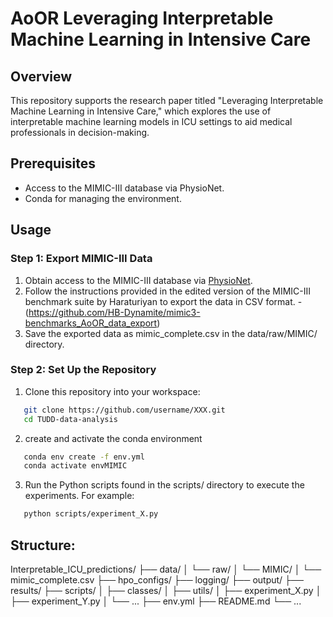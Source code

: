 # AoOR Leveraging Interpretable Machine Learning in Intensive Care


## Overview
This repository supports the research paper titled "Leveraging Interpretable Machine Learning in Intensive Care," which explores the use of interpretable machine learning models in ICU settings to aid medical professionals in decision-making.

## Prerequisites

- Access to the MIMIC-III database via PhysioNet.
- Conda for managing the environment.

## Usage

### Step 1: Export MIMIC-III Data

1. Obtain access to the MIMIC-III database via [PhysioNet](https://physionet.org/).
2. Follow the instructions provided in the edited version of the MIMIC-III benchmark suite by Haraturiyan to export the data in CSV format.
   -(https://github.com/HB-Dynamite/mimic3-benchmarks_AoOR_data_export)
3. Save the exported data as mimic_complete.csv in the data/raw/MIMIC/ directory.

### Step 2: Set Up the Repository

1. Clone this repository into your workspace:
   
```sh
   git clone https://github.com/username/XXX.git
   cd TUDD-data-analysis
```
2. create and activate the conda environment 
```sh 
   conda env create -f env.yml
   conda activate envMIMIC
```
3. Run the Python scripts found in the scripts/ directory to execute the experiments. For example:
```sh 
   python scripts/experiment_X.py
```

## Structure: 
Interpretable_ICU_predictions/
├── data/
│   └── raw/
│       └── MIMIC/
│           └── mimic_complete.csv
├── hpo_configs/
├── logging/
├── output/
├── results/
├── scripts/
│   ├── classes/
│   ├── utils/
│   ├── experiment_X.py
│   ├── experiment_Y.py
│   └── ...
├── env.yml
├── README.md
└── ...
